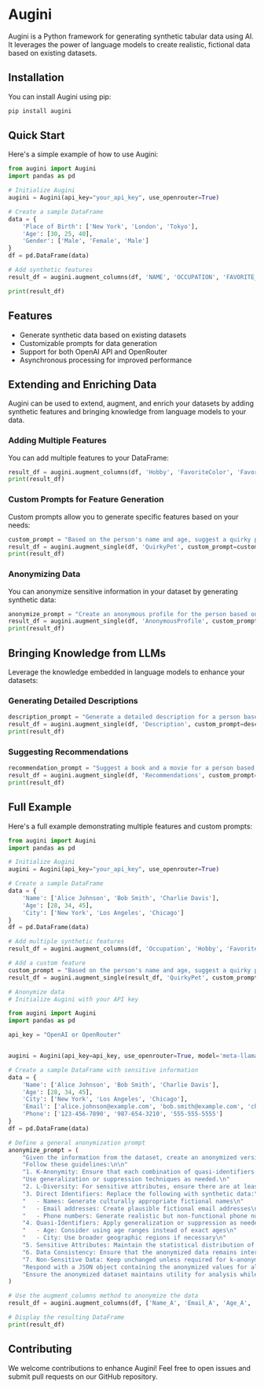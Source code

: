 # Augini

Augini is a Python framework for generating synthetic tabular data using AI. It leverages the power of language models to create realistic, fictional data based on existing datasets.

## Installation

You can install Augini using pip:
```sh
pip install augini
```

## Quick Start

Here's a simple example of how to use Augini:

```python
from augini import Augini
import pandas as pd

# Initialize Augini
augini = Augini(api_key="your_api_key", use_openrouter=True)

# Create a sample DataFrame
data = {
    'Place of Birth': ['New York', 'London', 'Tokyo'],
    'Age': [30, 25, 40],
    'Gender': ['Male', 'Female', 'Male']
}
df = pd.DataFrame(data)

# Add synthetic features
result_df = augini.augment_columns(df, 'NAME', 'OCCUPATION', 'FAVORITE_DRINK')

print(result_df)
```

## Features

- Generate synthetic data based on existing datasets
- Customizable prompts for data generation
- Support for both OpenAI API and OpenRouter
- Asynchronous processing for improved performance

## Extending and Enriching Data

Augini can be used to extend, augment, and enrich your datasets by adding synthetic features and bringing knowledge from language models to your data.

### Adding Multiple Features

You can add multiple features to your DataFrame:

```python
result_df = augini.augment_columns(df, 'Hobby', 'FavoriteColor', 'FavoriteMovie')
print(result_df)
```

### Custom Prompts for Feature Generation

Custom prompts allow you to generate specific features based on your needs:

```python
custom_prompt = "Based on the person's name and age, suggest a quirky pet for them. Respond with a JSON object with the key 'QuirkyPet'."
result_df = augini.augment_single(df, 'QuirkyPet', custom_prompt=custom_prompt)
print(result_df)
```

### Anonymizing Data

You can anonymize sensitive information in your dataset by generating synthetic data:

```python
anonymize_prompt = "Create an anonymous profile for the person based on their age and city. Respond with a JSON object with keys 'AnonymousName' and 'AnonymousEmail'."
result_df = augini.augment_single(df, 'AnonymousProfile', custom_prompt=anonymize_prompt)
print(result_df)
```

## Bringing Knowledge from LLMs

Leverage the knowledge embedded in language models to enhance your datasets:

### Generating Detailed Descriptions

```python
description_prompt = "Generate a detailed description for a person based on their age and city. Respond with a JSON object with the key 'Description'."
result_df = augini.augment_single(df, 'Description', custom_prompt=description_prompt)
print(result_df)
```

### Suggesting Recommendations

```python
recommendation_prompt = "Suggest a book and a movie for a person based on their age and city. Respond with a JSON object with keys 'RecommendedBook' and 'RecommendedMovie'."
result_df = augini.augment_single(df, 'Recommendations', custom_prompt=recommendation_prompt)
print(result_df)
```

## Full Example

Here's a full example demonstrating multiple features and custom prompts:

```python
from augini import Augini
import pandas as pd

# Initialize Augini
augini = Augini(api_key="your_api_key", use_openrouter=True)

# Create a sample DataFrame
data = {
    'Name': ['Alice Johnson', 'Bob Smith', 'Charlie Davis'],
    'Age': [28, 34, 45],
    'City': ['New York', 'Los Angeles', 'Chicago']
}
df = pd.DataFrame(data)

# Add multiple synthetic features
result_df = augini.augment_columns(df, 'Occupation', 'Hobby', 'FavoriteColor')

# Add a custom feature
custom_prompt = "Based on the person's name and age, suggest a quirky pet for them. Respond with a JSON object with the key 'QuirkyPet'."
result_df = augini.augment_single(result_df, 'QuirkyPet', custom_prompt=custom_prompt)

# Anonymize data
# Initialize Augini with your API key

from augini import Augini
import pandas as pd

api_key = "OpenAI or OpenRouter"


augini = Augini(api_key=api_key, use_openrouter=True, model='meta-llama/llama-3-8b-instruct')

# Create a sample DataFrame with sensitive information
data = {
    'Name': ['Alice Johnson', 'Bob Smith', 'Charlie Davis'],
    'Age': [28, 34, 45],
    'City': ['New York', 'Los Angeles', 'Chicago'],
    'Email': ['alice.johnson@example.com', 'bob.smith@example.com', 'charlie.davis@example.com'],
    'Phone': ['123-456-7890', '987-654-3210', '555-555-5555']
}
df = pd.DataFrame(data)

# Define a general anonymization prompt
anonymize_prompt = (
    "Given the information from the dataset, create an anonymized version that protects individual privacy while maintaining data utility. "
    "Follow these guidelines:\n\n"
    "1. K-Anonymity: Ensure that each combination of quasi-identifiers (e.g., age, city) appears at least k times in the dataset. "
    "Use generalization or suppression techniques as needed.\n"
    "2. L-Diversity: For sensitive attributes, ensure there are at least l well-represented values within each equivalence class.\n"
    "3. Direct Identifiers: Replace the following with synthetic data:\n"
    "   - Names: Generate culturally appropriate fictional names\n"
    "   - Email addresses: Create plausible fictional email addresses\n"
    "   - Phone numbers: Generate realistic but non-functional phone numbers\n"
    "4. Quasi-Identifiers: Apply generalization or suppression as needed:\n"
    "   - Age: Consider using age ranges instead of exact ages\n"
    "   - City: Use broader geographic regions if necessary\n"
    "5. Sensitive Attributes: Maintain the statistical distribution of sensitive data while ensuring diversity.\n"
    "6. Data Consistency: Ensure that the anonymized data remains internally consistent and plausible.\n"
    "7. Non-Sensitive Data: Keep unchanged unless required for k-anonymity or l-diversity.\n\n"
    "Respond with a JSON object containing the anonymized values for all fields. "
    "Ensure the anonymized dataset maintains utility for analysis while protecting individual privacy."
)

# Use the augment_columns method to anonymize the data
result_df = augini.augment_columns(df, ['Name_A', 'Email_A', 'Age_A', 'City_A'], custom_prompt=anonymize_prompt)

# Display the resulting DataFrame
print(result_df)
```

## Contributing

We welcome contributions to enhance Augini! Feel free to open issues and submit pull requests on our GitHub repository.
